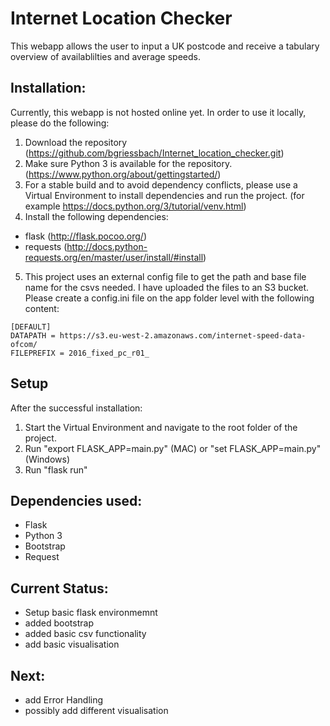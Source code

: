 # Internet Location Checker

This webapp allows the user to input a UK postcode and receive a tabulary overview of availablilties and average speeds.

## Installation: 
Currently, this webapp is not hosted online yet. 
In order to use it locally, please do the following:
1. Download the repository (https://github.com/bgriessbach/Internet_location_checker.git)  
2. Make sure Python 3 is available for the repository. (https://www.python.org/about/gettingstarted/)  
3. For a stable build and to avoid dependency conflicts, please use a Virtual Environment to install dependencies and run the project. (for example https://docs.python.org/3/tutorial/venv.html)  
4. Install the following dependencies:
  * flask (http://flask.pocoo.org/)
  * requests (http://docs.python-requests.org/en/master/user/install/#install)  
5. This project uses an external config file to get the path and base file name for the csvs needed. I have uploaded the files to an S3 bucket.
Please create a config.ini file on the app folder level with the following content:
```
[DEFAULT]
DATAPATH = https://s3.eu-west-2.amazonaws.com/internet-speed-data-ofcom/
FILEPREFIX = 2016_fixed_pc_r01_
```
## Setup
After the successful installation:
1. Start the Virtual Environment and navigate to the root folder of the project. 
2. Run "export FLASK_APP=main.py" (MAC) or "set FLASK_APP=main.py" (Windows)
3. Run "flask run"


## Dependencies used:
* Flask
* Python 3
* Bootstrap
* Request


## Current Status:
* Setup basic flask environmemnt
* added bootstrap
* added basic csv functionality
* add basic visualisation

## Next:
* add Error Handling
* possibly add different visualisation
